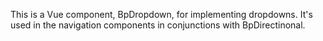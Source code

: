 This is a Vue component, BpDropdown, for implementing dropdowns. It's used in the navigation components in conjunctions with BpDirectinonal.
